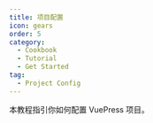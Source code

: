 ```yaml
---
title: 项目配置
icon: gears
order: 5
category:
  - Cookbook
  - Tutorial
  - Get Started
tag:
  - Project Config
---
```


本教程指引你如何配置 VuePress 项目。

<!-- more -->

